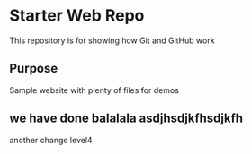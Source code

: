 # Starter Web Repo

This repository is for showing how Git and GitHub work

## Purpose

Sample website with plenty of files for demos

## we have done balalala asdjhsdjkfhsdjkfh

another change level4